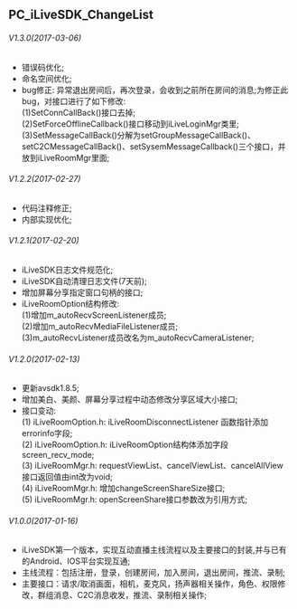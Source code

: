 ## PC_iLiveSDK_ChangeList

###### V1.3.0(2017-03-06)
* 错误码优化;
* 命名空间优化;
* bug修正: 异常退出房间后，再次登录，会收到之前所在房间的消息;为修正此bug，对接口进行了如下修改: <br/>
	(1)SetConnCallBack()接口去掉;<br/>
	(2)SetForceOfflineCallback()接口移动到iLiveLoginMgr类里;<br/>
	(3)SetMessageCallBack()分解为setGroupMessageCallBack()、setC2CMessageCallBack()、setSysemMessageCallback()三个接口，并放到iLiveRoomMgr里面;

###### V1.2.2(2017-02-27)
* 代码注释修正;
* 内部实现优化;

###### V1.2.1(2017-02-20)
* iLiveSDK日志文件规范化;
* iLiveSDK自动清理日志文件(7天前);
* 增加屏幕分享指定窗口句柄的接口;
* iLiveRoomOption结构修改:<br/>
	(1)增加m_autoRecvScreenListener成员;<br/>
	(2)增加m_autoRecvMediaFileListener成员;<br/>
	(3)m_autoRecvListener成员改名为m_autoRecvCameraListener;<br/>

###### V1.2.0(2017-02-13)
* 更新avsdk1.8.5;
* 增加美白、美颜、屏幕分享过程中动态修改分享区域大小接口;
* 接口变动:<br/>
	(1) iLiveRoomOption.h: iLiveRoomDisconnectListener 函数指针添加errorinfo字段;<br/>
	(2) iLiveRoomOption.h: iLiveRoomOption结构体添加字段screen_recv_mode;<br/>
	(3) iLiveRoomMgr.h: requestViewList、cancelViewList、cancelAllView 接口返回值由int改为void;<br/>
	(4)	iLiveRoomMgr.h: 增加changeScreenShareSize接口;<br/>
	(5)	iLiveRoomMgr.h: openScreenShare接口参数改为引用方式;<br/>

###### V1.0.0(2017-01-16)
* iLiveSDK第一个版本，实现互动直播主线流程以及主要接口的封装,并与已有的Android、IOS平台实现互通;
* 主线流程：包括注册，登录，创建房间，加入房间，退出房间，推流、录制;
* 主要接口：请求/取消画面，相机，麦克风，扬声器相关操作，角色、权限修改，群组消息、C2C消息收发，推流、录制相关操作;
